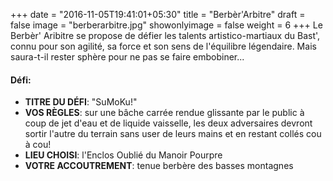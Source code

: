 +++
date = "2016-11-05T19:41:01+05:30"
title = "Berbèr'Arbitre"
draft = false
image = "berberarbitre.jpg"
showonlyimage = false
weight = 6
+++
Le Berbèr' Aribitre se propose de défier les talents artistico-martiaux du Bast', connu pour son agilité, sa force et son sens de l'équilibre légendaire. Mais saura-t-il rester sphère pour ne pas se faire embobiner...
<!--more-->

#### Défi:

- **TITRE DU DÉFI**: "SuMoKu!"
- **VOS RÈGLES**: sur une bâche carrée rendue glissante par le public à coup de jet d'eau et de liquide vaisselle, les deux adversaires devront sortir l'autre du terrain sans user de leurs mains et en restant collés cou à cou! 
- **LIEU CHOISI**: l'Enclos Oublié du Manoir Pourpre
- **VOTRE ACCOUTREMENT**: tenue berbère des basses montagnes

